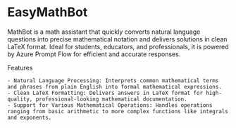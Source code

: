 # EasyMathBot

MathBot is a math assistant that quickly converts natural language questions into precise mathematical notation and delivers solutions in clean LaTeX format. Ideal for students, educators, and professionals, it is powered by Azure Prompt Flow for efficient and accurate responses.

Features

    - Natural Language Processing: Interprets common mathematical terms and phrases from plain English into formal mathematical expressions.
    - Clean LaTeX Formatting: Delivers answers in LaTeX format for high-quality, professional-looking mathematical documentation.
    - Support for Various Mathematical Operations: Handles operations ranging from basic arithmetic to more complex functions like integrals and exponents.
